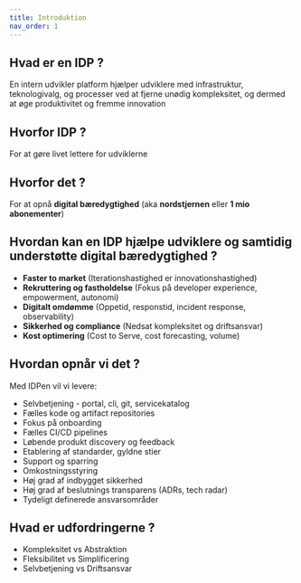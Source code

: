 ```yaml
---
title: Introduktion
nav_order: 1
---
```


## Hvad er en IDP ?
En intern udvikler platform hjælper udviklere med infrastruktur, teknologivalg, og processer ved at fjerne unødig kompleksitet, og dermed at øge produktivitet og fremme innovation

## Hvorfor IDP ?
For at gøre livet lettere for udviklerne

## Hvorfor det ?
For at opnå **digital bæredygtighed** (aka **nordstjernen** eller **1 mio abonementer**)

## Hvordan kan en IDP hjælpe udviklere og samtidig understøtte digital bæredygtighed ?
- **Faster to market** (Iterationshastighed er innovationshastighed)
- **Rekruttering og fastholdelse** (Fokus på developer experience, empowerment, autonomi)
- **Digitalt omdømme** (Oppetid, responstid, incident response, observability)
- **Sikkerhed og compliance** (Nedsat kompleksitet og driftsansvar)
- **Kost optimering** (Cost to Serve, cost forecasting, volume) 

## Hvordan opnår vi det ?
Med IDPen vil vi levere:  
- Selvbetjening - portal, cli, git, servicekatalog
- Fælles kode og artifact repositories
- Fokus på onboarding
- Fælles CI/CD pipelines
- Løbende produkt discovery og feedback
- Etablering af standarder, gyldne stier
- Support og sparring 
- Omkostningsstyring
- Høj grad af indbygget sikkerhed
- Høj grad af beslutnings transparens (ADRs, tech radar)
- Tydeligt definerede ansvarsområder

## Hvad er udfordringerne ?
- Kompleksitet vs Abstraktion  
- Fleksibilitet vs Simplificering  
- Selvbetjening vs Driftsansvar  




